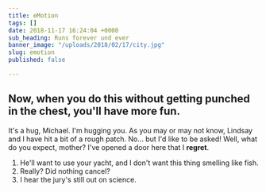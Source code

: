 ```yaml
---
title: eMotion
tags: []
date: 2018-11-17 16:24:04 +0000
sub_heading: Runs forever und ever
banner_image: "/uploads/2018/02/17/city.jpg"
slug: emotion
published: false

---
```

## Now, when you do this without getting punched in the chest, you'll have more fun.

It's a hug, Michael. I'm hugging you. As you may or may not know, Lindsay and I have hit a bit of a rough patch. No… but I'd like to be asked! Well, what do you expect, mother? I've opened a door here that I **regret**.

1. He'll want to use your yacht, and I don't want this thing smelling like fish.
2. Really? Did nothing cancel?
3. I hear the jury's still out on science.